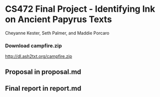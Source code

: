 # CS472 Final Project - Identifying Ink on Ancient Papyrus Texts
Cheyanne Kester, Seth Palmer, and Maddie Porcaro

### Download campfire.zip 
http://dl.ash2txt.org/campfire.zip 

## Proposal in proposal.md

## Final report in report.md
